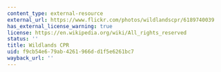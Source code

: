 ```yaml
---
content_type: external-resource
external_url: https://www.flickr.com/photos/wildlandscpr/6189740039
has_external_license_warning: true
license: https://en.wikipedia.org/wiki/All_rights_reserved
status: ''
title: Wildlands CPR
uid: f9cb54e6-79ab-4261-966d-d1f5e6261bc7
wayback_url: ''
---
```

